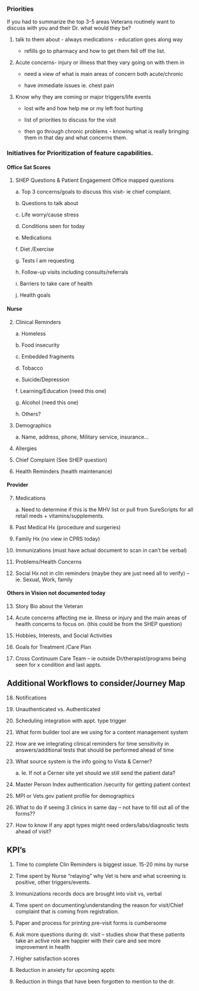 
### Priorities

If you had to summarize the top 3-5 areas Veterans routinely want to discuss with you and their Dr. what would they be?

1.  talk to them about - always medications - education goes along way

	- refills go to pharmacy and how to get them fell off the list.

2.  Acute concerns- injury or illness that they vary going on with them in

	- need a view of what is main areas of concern both acute/chronic

	- have immediate issues ie. chest pain

3.  Know why they are coming or major triggers/life events

	- lost wife and how help me or my left foot hurting

	- list of priorities to discuss for the visit

	- then go through chronic problems - knowing what is really bringing them in that day and what concerns them.


### Initiatives for Prioritization of feature capabilities.

#### Office Sat Scores

1.  SHEP Questions & Patient Engagement Office mapped questions

	a.  Top 3 concerns/goals to discuss this visit- ie chief complaint.

	b.  Questions to talk about

	c.  Life worry/cause stress

	d.  Conditions seen for today

	e.  Medications

	f.  Diet /Exercise

	g.  Tests I am requesting

	h.  Follow-up visits including consults/referrals

	i.  Barriers to take care of health

	j.  Health goals

#### Nurse

2.  Clinical Reminders

	a.  Homeless

	b.  Food insecurity

	c.  Embedded fragments

	d.  Tobacco

	e.  Suicide/Depression

	f.  Learning/Education (need this one)

	g.  Alcohol (need this one)

	h.  Others?

3.  Demographics

	a.  Name, address, phone, Military service, insurance…

4.  Allergies

5.  Chief Complaint (See SHEP question)

6.  Health Reminders (health maintenance)

#### Provider

7.  Medications

	a.  Need to determine if this is the MHV list or pull from SureScripts for all retail meds + vitamins/supplements.

8.  Past Medical Hx (procedure and surgeries)

9.  Family Hx (no view in CPRS today)

10.  Immunizations (must have actual document to scan in can’t be verbal)

11.  Problems/Health Concerns

12.  Social Hx not in clin reminders (maybe they are just need all to verify) – ie. Sexual, Work, family

#### Others in Vision not documented today

13.  Story Bio about the Veteran

14.  Acute concerns affecting me ie. Illness or injury and the main areas of health concerns to focus on. (this could be from the SHEP question)

15.  Hobbies, Interests, and Social Activities

16.  Goals for Treatment /Care Plan

17.  Cross Continuum Care Team – ie outside Dr/therapist/programs being seen for x condition and last appts.

## Additional Workflows to consider/Journey Map

18.  Notifications

19.  Unauthenticated vs. Authenticated

20.  Scheduling integration with appt. type trigger

21.  What form builder tool are we using for a content management system

22.  How are we integrating clinical reminders for time sensitivity in answers/additional tests that should be performed ahead of time

23.  What source system is the info going to Vista & Cerner?

		a.  Ie. If not a Cerner site yet should we still send the patient data?

24.  Master Person Index authentication /security for getting patient context

25.  MPI or Vets.gov patient profile for demographics

26.  What to do if seeing 3 clinics in same day – not have to fill out all of the forms??

27.  How to know if any appt types might need orders/labs/diagnostic tests ahead of visit?

## KPI’s

1.  Time to complete Clin Reminders is biggest issue. 15-20 mins by nurse

2.  Time spent by Nurse “relaying” why Vet is here and what screening is positive, other triggers/events.

3.  Immunizations records docs are brought into visit vs, verbal

4.  Time spent on documenting/understanding the reason for visit/Chief complaint that is coming from registration.

5.  Paper and process for printing pre-visit forms is cumbersome

6.  Ask more questions during dr. visit – studies show that these patients take an active role are happier with their care and see more improvement in health

7.  Higher satisfaction scores

8.  Reduction in anxiety for upcoming appts

9.  Reduction in things that have been forgotten to mention to the dr.
